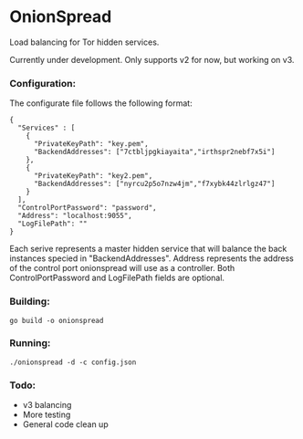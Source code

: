 # OnionSpread
Load balancing for Tor hidden services.

Currently under development. Only supports v2 for now, but working on v3.

### Configuration:
The configurate file follows the following format:
```
{
  "Services" : [
    {
      "PrivateKeyPath": "key.pem",
      "BackendAddresses": ["7ctbljpgkiayaita","irthspr2nebf7x5i"]
    },
    {
      "PrivateKeyPath": "key2.pem",
      "BackendAddresses": ["nyrcu2p5o7nzw4jm","f7xybk44zlrlgz47"]
    }
  ],
  "ControlPortPassword": "password",
  "Address": "localhost:9055",
  "LogFilePath": ""
}
```
Each serive represents a master hidden service that will balance the back instances specied in "BackendAddresses". Address represents the address of the control port onionspread will use as a controller. Both ControlPortPassword and LogFilePath fields are optional.


### Building:
```
go build -o onionspread
```

### Running:
```
./onionspread -d -c config.json
```

### Todo:
* v3 balancing
* More testing
* General code clean up
